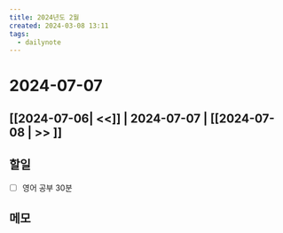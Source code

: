 ```yaml
---
title: 2024년도 2월
created: 2024-03-08 13:11
tags:
  - dailynote
---
```

# 2024-07-07
## [[2024-07-06| <<]] | 2024-07-07 | [[2024-07-08 | >> ]]

## 할일
- [ ] 영어 공부 30분


## 메모

